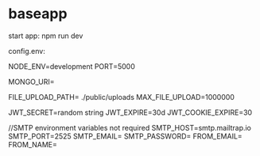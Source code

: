 # baseapp

start app: npm run dev

config.env: 

NODE_ENV=development
PORT=5000

MONGO_URI=

FILE_UPLOAD_PATH= ./public/uploads
MAX_FILE_UPLOAD=1000000

JWT_SECRET=random string
JWT_EXPIRE=30d
JWT_COOKIE_EXPIRE=30


//SMTP environment variables not required 
SMTP_HOST=smtp.mailtrap.io
SMTP_PORT=2525
SMTP_EMAIL=
SMTP_PASSWORD=
FROM_EMAIL=
FROM_NAME=
